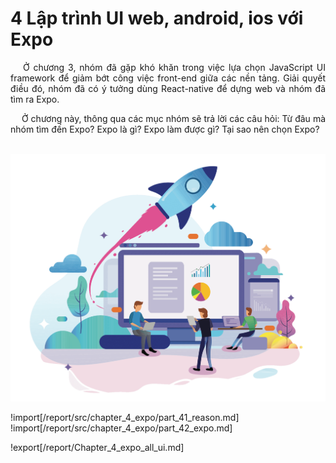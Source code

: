 # **4 Lập trình UI web, android, ios với Expo**

<p style='text-align: justify;'>
&emsp;
Ở chương 3, nhóm đã gặp khó khăn trong việc lựa chọn JavaScript UI framework
để giảm bớt công việc front-end giữa các nền tảng.
Giải quyết điều đó, nhóm đã có ý tưởng dùng React-native để dựng web 
và nhóm đã tìm ra Expo.
</p>

<p style='text-align: justify;'>
&emsp;
Ở chương này, thông qua các mục nhóm sẽ trả lời các câu hỏi:
Từ đâu mà nhóm tìm đến Expo?
Expo là gì? 
Expo làm được gì?
Tại sao nên chọn Expo?
</p>

</br>

<center>
  <img src="https://github.com/datai999/thesis-document/blob/main/report/src/chapter_4_expo/img/rocket.png?raw=true">
</center>

<div style="page-break-after: always;"></div>

!import[/report/src/chapter_4_expo/part_41_reason.md]
!import[/report/src/chapter_4_expo/part_42_expo.md]

!export[/report/Chapter_4_expo_all_ui.md]
